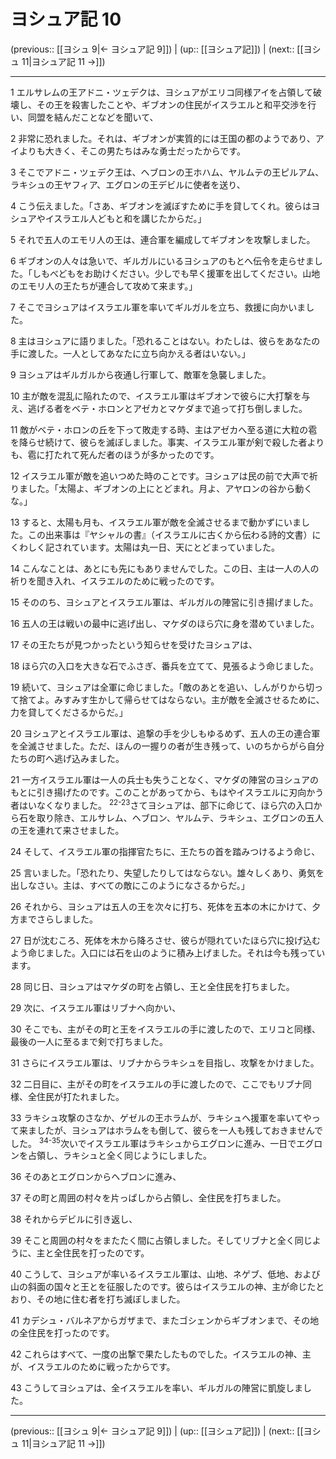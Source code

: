 # ヨシュア記 10

(previous:: [[ヨシュ 9|← ヨシュア記 9]]) | (up:: [[ヨシュア記]]) | (next:: [[ヨシュ 11|ヨシュア記 11 →]])

***




1 
エルサレムの王アドニ・ツェデクは、ヨシュアがエリコ同様アイを占領して破壊し、その王を殺害したことや、ギブオンの住民がイスラエルと和平交渉を行い、同盟を結んだことなどを聞いて、 



2 
非常に恐れました。それは、ギブオンが実質的には王国の都のようであり、アイよりも大きく、そこの男たちはみな勇士だったからです。 



3 
そこでアドニ・ツェデク王は、ヘブロンの王ホハム、ヤルムテの王ピルアム、ラキシュの王ヤフィア、エグロンの王デビルに使者を送り、 



4 
こう伝えました。「さあ、ギブオンを滅ぼすために手を貸してくれ。彼らはヨシュアやイスラエル人どもと和を講じたからだ。」 



5 
それで五人のエモリ人の王は、連合軍を編成してギブオンを攻撃しました。 



6 
ギブオンの人々は急いで、ギルガルにいるヨシュアのもとへ伝令を走らせました。「しもべどもをお助けください。少しでも早く援軍を出してください。山地のエモリ人の王たちが連合して攻めて来ます。」 



7 
そこでヨシュアはイスラエル軍を率いてギルガルを立ち、救援に向かいました。 



8 
主はヨシュアに語りました。「恐れることはない。わたしは、彼らをあなたの手に渡した。一人としてあなたに立ち向かえる者はいない。」 



9 
ヨシュアはギルガルから夜通し行軍して、敵軍を急襲しました。 



10 
主が敵を混乱に陥れたので、イスラエル軍はギブオンで彼らに大打撃を与え、逃げる者をベテ・ホロンとアゼカとマケダまで追って打ち倒しました。 



11 
敵がベテ・ホロンの丘を下って敗走する時、主はアゼカへ至る道に大粒の雹を降らせ続けて、彼らを滅ぼしました。事実、イスラエル軍が剣で殺した者よりも、雹に打たれて死んだ者のほうが多かったのです。 



12 
イスラエル軍が敵を追いつめた時のことです。ヨシュアは民の前で大声で祈りました。「太陽よ、ギブオンの上にとどまれ。月よ、アヤロンの谷から動くな。」 



13 
すると、太陽も月も、イスラエル軍が敵を全滅させるまで動かずにいました。この出来事は『ヤシャルの書』（イスラエルに古くから伝わる詩的文書）にくわしく記されています。太陽は丸一日、天にとどまっていました。 



14 
こんなことは、あとにも先にもありませんでした。この日、主は一人の人の祈りを聞き入れ、イスラエルのために戦ったのです。 



15 
そののち、ヨシュアとイスラエル軍は、ギルガルの陣営に引き揚げました。 



16 
五人の王は戦いの最中に逃げ出し、マケダのほら穴に身を潜めていました。 



17 
その王たちが見つかったという知らせを受けたヨシュアは、 



18 
ほら穴の入口を大きな石でふさぎ、番兵を立てて、見張るよう命じました。 



19 
続いて、ヨシュアは全軍に命じました。「敵のあとを追い、しんがりから切って捨てよ。みすみす生かして帰らせてはならない。主が敵を全滅させるために、力を貸してくださるからだ。」 



20 
ヨシュアとイスラエル軍は、追撃の手を少しもゆるめず、五人の王の連合軍を全滅させました。ただ、ほんの一握りの者が生き残って、いのちからがら自分たちの町へ逃げ込みました。 



21 
一方イスラエル軍は一人の兵士も失うことなく、マケダの陣営のヨシュアのもとに引き揚げたのです。このことがあってから、もはやイスラエルに刃向かう者はいなくなりました。 <sup class="versenum">22-23</sup>さてヨシュアは、部下に命じて、ほら穴の入口から石を取り除き、エルサレム、ヘブロン、ヤルムテ、ラキシュ、エグロンの五人の王を連れて来させました。 



24 
そして、イスラエル軍の指揮官たちに、王たちの首を踏みつけるよう命じ、 



25 
言いました。「恐れたり、失望したりしてはならない。雄々しくあり、勇気を出しなさい。主は、すべての敵にこのようになさるからだ。」 



26 
それから、ヨシュアは五人の王を次々に打ち、死体を五本の木にかけて、夕方までさらしました。 



27 
日が沈むころ、死体を木から降ろさせ、彼らが隠れていたほら穴に投げ込むよう命じました。入口には石を山のように積み上げました。それは今も残っています。 



28 
同じ日、ヨシュアはマケダの町を占領し、王と全住民を打ちました。 



29 
次に、イスラエル軍はリブナへ向かい、 



30 
そこでも、主がその町と王をイスラエルの手に渡したので、エリコと同様、最後の一人に至るまで剣で打ちました。 



31 
さらにイスラエル軍は、リブナからラキシュを目指し、攻撃をかけました。 



32 
二日目に、主がその町をイスラエルの手に渡したので、ここでもリブナ同様、全住民が打たれました。 



33 
ラキシュ攻撃のさなか、ゲゼルの王ホラムが、ラキシュへ援軍を率いてやって来ましたが、ヨシュアはホラムをも倒して、彼らを一人も残しておきませんでした。 <sup class="versenum">34-35</sup>次いでイスラエル軍はラキシュからエグロンに進み、一日でエグロンを占領し、ラキシュと全く同じようにしました。 



36 
そのあとエグロンからヘブロンに進み、 



37 
その町と周囲の村々を片っぱしから占領し、全住民を打ちました。 



38 
それからデビルに引き返し、 



39 
そこと周囲の村々をまたたく間に占領しました。そしてリブナと全く同じように、主と全住民を打ったのです。 



40 
こうして、ヨシュアが率いるイスラエル軍は、山地、ネゲブ、低地、および山の斜面の国々と王とを征服したのです。彼らはイスラエルの神、主が命じたとおり、その地に住む者を打ち滅ぼしました。 



41 
カデシュ・バルネアからガザまで、またゴシェンからギブオンまで、その地の全住民を打ったのです。 



42 
これらはすべて、一度の出撃で果たしたものでした。イスラエルの神、主が、イスラエルのために戦ったからです。 



43 
こうしてヨシュアは、全イスラエルを率い、ギルガルの陣営に凱旋しました。

***

(previous:: [[ヨシュ 9|← ヨシュア記 9]]) | (up:: [[ヨシュア記]]) | (next:: [[ヨシュ 11|ヨシュア記 11 →]])
